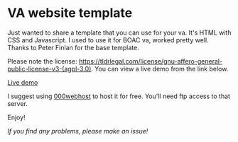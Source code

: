 # VA website template
Just wanted to share a template that you can use for your va. It's HTML with CSS and Javascript. I used to use it for BOAC va, worked pretty well. Thanks to Peter Finlan for the base template.

Please note the license: https://tldrlegal.com/license/gnu-affero-general-public-license-v3-(agpl-3.0). You can view a live demo from the link below.

[Live demo](https://virtual-website.000webhostapp.com/photos.html)

I suggest using [000webhost](https://www.000webhost.com/928694.html) to host it for free. You'll need ftp access to that server.

Enjoy!

*If you find any problems, please make an issue!*
